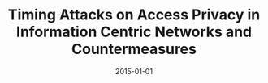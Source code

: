 ---
title: "Timing Attacks on Access Privacy in Information Centric Networks and Countermeasures"
collection: publications
permalink: /publication/2015-01-01-Timing-Attacks-on-Access-Privacy-in-Information-Centric-Networks-and-Countermeasures
date: 2015-01-01
venue: 'IEEE Trans. Dependable Secur. Comput.'
paperurl: 'https://doi.org/10.1109/TDSC.2014.2382592'
citation: ' David Mohaisen,  Hesham Mekky,  Xinwen Zhang,  Haiyong Xie,  Yongdae Kim, &quot;Timing Attacks on Access Privacy in Information Centric Networks and Countermeasures.&quot; IEEE Trans. Dependable Secur. Comput., 2015.'
---